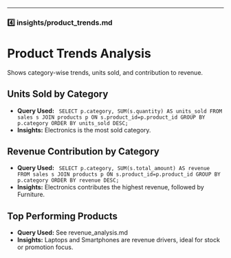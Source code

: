 
---

### **4️⃣ insights/product_trends.md**

# Product Trends Analysis

Shows category-wise trends, units sold, and contribution to revenue.

## Units Sold by Category
- **Query Used:**
`
SELECT p.category, SUM(s.quantity) AS units_sold
FROM sales s
JOIN products p ON s.product_id=p.product_id
GROUP BY p.category
ORDER BY units_sold DESC;`
- **Insights:** Electronics is the most sold category.

## Revenue Contribution by Category
- **Query Used:**
`
SELECT p.category, SUM(s.total_amount) AS revenue
FROM sales s
JOIN products p ON s.product_id=p.product_id
GROUP BY p.category
ORDER BY revenue DESC;`
- **Insights:** Electronics contributes the highest revenue, followed by Furniture.

## Top Performing Products
- **Query Used:** See revenue_analysis.md
- **Insights:** Laptops and Smartphones are revenue drivers, ideal for stock or promotion focus.
